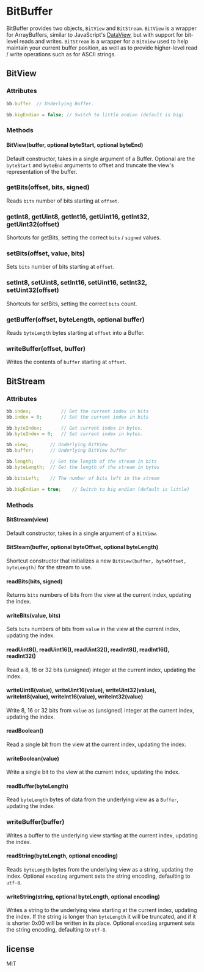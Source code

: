 # BitBuffer

BitBuffer provides two objects, `BitView` and `BitStream`. `BitView` is a wrapper for ArrayBuffers, similar to JavaScript's [DataView](https://developer.mozilla.org/en-US/docs/JavaScript/Typed_arrays/DataView), but with support for bit-level reads and writes. `BitStream` is a wrapper for a `BitView` used to help maintain your current buffer position, as well as to provide higher-level read / write operations such as for ASCII strings.

## BitView

### Attributes

```javascript
bb.buffer  // Underlying Buffer.
```

```javascript
bb.bigEndian = false; // Switch to little endian (default is big)
```

### Methods

#### BitView(buffer, optional byteStart, optional byteEnd)

Default constructor, takes in a single argument of a Buffer. Optional are the `byteStart` and `byteEnd` arguments to offset and truncate the view's representation of the buffer.

### getBits(offset, bits, signed)

Reads `bits` number of bits starting at `offset`.

### getInt8, getUint8, getInt16, getUint16, getInt32, getUint32(offset)

Shortcuts for getBits, setting the correct `bits` / `signed` values.

### setBits(offset, value, bits)

Sets `bits` number of bits starting at `offset`.

### setInt8, setUint8, setInt16, setUint16, setInt32, setUint32(offset)

Shortcuts for setBits, setting the correct `bits` count.

### getBuffer(offset, byteLength, optional buffer)

Reads `byteLength` bytes starting at `offset` into a Buffer.

### writeBuffer(offset, buffer)

Writes the contents of `buffer` starting at `offset`.

## BitStream

### Attributes

```javascript
bb.index;           // Get the current index in bits
bb.index = 0;       // Set the current index in bits
```

```javascript
bb.byteIndex;       // Get current index in bytes.
bb.byteIndex = 0;   // Set current index in bytes.
```

```javascript
bb.view;        // Underlying BitView
bb.buffer;      // Underlying BitView buffer
```

```javascript
bb.length;      // Get the length of the stream in bits
bb.byteLength;  // Get the length of the stream in bytes
```

```javascript
bb.bitsLeft;    // The number of bits left in the stream
```

```javascript
bb.bigEndian = true;    // Switch to big endian (default is little)
```

### Methods

#### BitStream(view)

Default constructor, takes in a single argument of a `BitView`.

#### BitSteam(buffer, optional byteOffset, optional byteLength)

Shortcut constructor that initializes a new `BitView(buffer, byteOffset, byteLength)` for the stream to use.

#### readBits(bits, signed)

Returns `bits` numbers of bits from the view at the current index, updating the index.

#### writeBits(value, bits)

Sets `bits` numbers of bits from `value` in the view at the current index, updating the index.

#### readUint8(), readUint16(), readUint32(), readInt8(), readInt16(), readInt32()
 
Read a 8, 16 or 32 bits (unsigned) integer at the current index, updating the index.

#### writeUint8(value), writeUint16(value), writeUint32(value), writeInt8(value), writeInt16(value), writeInt32(value)
 
Write 8, 16 or 32 bits from `value` as (unsigned) integer at the current index, updating the index.

#### readBoolean()

Read a single bit from the view at the current index, updating the index.

#### writeBoolean(value)

Write a single bit to the view at the current index, updating the index.

#### readBuffer(byteLength)

Read `byteLength` bytes of data from the underlying view as a `Buffer`, updating the index.

### writeBuffer(buffer)

Writes a buffer to the underlying view starting at the current index, updating the index.

#### readString(byteLength, optional encoding)

Reads `byteLength` bytes from the underlying view as a string, updating the index. Optional `encoding` argument sets the string encoding, defaulting to `utf-8`. 

#### writeString(string, optional byteLength, optional encoding)

Writes a string to the underlying view starting at the current index, updating the index. If the string is longer than `byteLength` it will be truncated, and if it is shorter 0x00 will be written in its place. Optional `encoding` argument sets the string encoding, defaulting to `utf-8`.

## license

MIT
